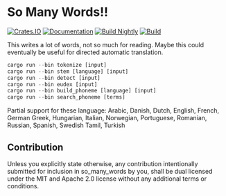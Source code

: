 So Many Words!!
================================

[![Crates.IO](https://img.shields.io/crates/v/so_many_words.svg)](https://crates.rs/crates/so_many_words)
[![Documentation](https://img.shields.io/badge/api-rustdoc-blue.svg)](https://docs.rs/so_many_words/)
[![Build Nightly](https://github.com/andrew-johnson-4/so_many_words/workflows/BuildNightly/badge.svg)](https://github.com/andrew-johnson-4/so_many_words)
[![Build](https://github.com/andrew-johnson-4/so_many_words/workflows/Build/badge.svg)](https://github.com/andrew-johnson-4/so_many_words)

This writes a lot of words, not so much for reading. Maybe this could eventually be useful for directed automatic translation.

```rust
cargo run --bin tokenize [input]
cargo run --bin stem [language] [input]
cargo run --bin detect [input]
cargo run --bin eudex [input]
cargo run --bin build_phoneme [language] [input]
cargo run --bin search_phoneme [terms]
```

Partial support for these language: Arabic, Danish, Dutch, English, French, German
Greek, Hungarian, Italian, Norwegian, Portuguese, Romanian, Russian, Spanish, Swedish
Tamil, Turkish

## Contribution
Unless you explicitly state otherwise, any contribution intentionally submitted for inclusion in so_many_words by you,
shall be dual licensed under the MIT and Apache 2.0 license without any additional terms or conditions.
